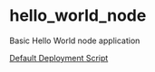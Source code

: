 # hello_world_node
Basic Hello World node application


[Default Deployment Script](https://github.com/projectkudu/kudu/wiki/Custom-Deployment-Script)